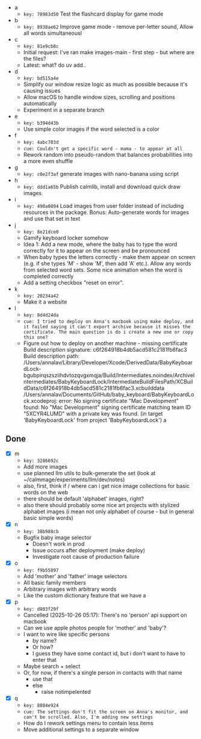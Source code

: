 - a
    - `key: 78983d50`
    Test the flashcard display for game mode
- b
    - `key: 8938ae62`
    Improve game mode - remove per-letter sound, Allow all words simultaneousl
- c
    - `key: 81e9cb8c`
    - Initial request: I've ran make images-main - first step - but where are the files?
    - Latest: what? do uv add..
- d
    - `key: bd515a4e`
    - Simplify our window resize logic as much as possible because it's causing issues
    - Allow macOS to handle window sizes, scrolling and positions automatically
    - Experiment in a separate branch
- e
    - `key: b394d43b`
    - Use simple color images if the word selected is a color
- f
    - `key: 4abc703d`
    - `cue: Couldn't get a specific word - mama - to appear at all`
    - Rework random into pseudo-random that balances probabilities into a more even shuffle
- g
    - `key: c0e2f3af`
    generate images with nano-banana using script
- h
    - `key: ddd1a65b`
    Publish calmlib, install and download quick draw images
- i
    - `key: 490a0894`
      Load images from user folder instead of including resources in the package. Bonus: Auto-generate words for images and use that set in text
- j
    - `key: 8e21dce0`
    - Gamify keyboard locker somehow
    - Idea 1: Add a new mode, where the baby has to type the word correctly for it to appear on the screen and be
      pronounced
    - When baby types the letters correctly - make them appear on screen (e.g. if she types 'M' - show 'M', then add
      'A' etc.). Allow any words from selected word sets.
      Some nice animation when the word is completed correctly
    - Add a setting checkbox "reset on error".
- k
    - `key: 20234a42`
    - Make it a website
- l
    - `key: 8d4d24da`
    - `cue: I tried to deploy on Anna's macbook using make deploy, and it failed saying it can't export archive because it misses the certificate. The main question is do i create a new one or copy this one?`
    - Figure out how to deploy on another machine - missing certificate
    Build description signature: c6f264918b4db5acd581c2181fb6fac3
    Build description path: /Users/annalav/Library/Developer/Xcode/DerivedData/BabyKeyboardLock-bgubpirqszsziihdvtozqvgxmqja/Build/Intermediates.noindex/ArchiveIntermediates/BabyKeyboardLock/IntermediateBuildFilesPath/XCBuildData/c6f264918b4db5acd581c2181fb6fac3.xcbuilddata
    /Users/annalav/Documents/GitHub/baby_keyboard/BabyKeyboardLock.xcodeproj: error: No signing certificate "Mac Development" found: No "Mac Development" signing certificate matching team ID "5XCYR4LUMD" with a private key was found. (in target 'BabyKeyboardLock' from project 'BabyKeyboardLock')
    a
## Done
- [x] m
    - `key: 3286692c`
    - Add more images
    - use planned llm utils to bulk-generate the set (look at ~/calmmage/experiments/llm/dev/notes)
    - also, first, think if / where can i get nice image collections for basic words on the web
    - there should be default 'alphabet' images, right?
    - also there should probably some nice art projects with stylized alphabet images
      (i mean not only alphabet of course - but in general basic simple words)
- [x] n
    - `key: 38b988cb`
    - Bugfix baby image selector
        - Doesn't work in prod
        - Issue occurs after deployment (make deploy)
        - Investigate root cause of production failure
- [x] o
    - `key: f9b55897`
    - Add 'mother' and 'father' image selectors
    - All basic family members
    - Arbitrary images with arbitrary words
    - Like the custom dictionary feature that we have
    a
- [x] p
    - `key: d803f29f`
    - Cancelled (2025-10-26 05:17): There's no 'person' api support on macbook
    - Can we use apple photos people for 'mother' and 'baby'?
    - I want to wire like specific persons
        - by name?
        - Or how?
        - I guess they have some contact id, but i don't want to have to enter that
    - Maybe search + select
    - Or, for now, if there's a single person in contacts with that name
        - use that
        - else
            - raise notimpelented
- [x] q
    - `key: 8884e924`
    - `cue: The settings don't fit the screen on Anna's monitor, and can't be scrolled. Also, I'm adding new settings`
    - How do I rework settings menu to contain less items
    - Move additional settings to a separate window
